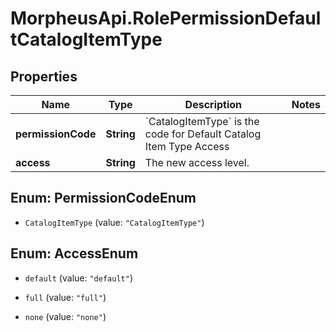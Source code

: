 # MorpheusApi.RolePermissionDefaultCatalogItemType

## Properties

Name | Type | Description | Notes
------------ | ------------- | ------------- | -------------
**permissionCode** | **String** | &#x60;CatalogItemType&#x60; is the code for Default Catalog Item Type Access | 
**access** | **String** | The new access level. | 



## Enum: PermissionCodeEnum


* `CatalogItemType` (value: `"CatalogItemType"`)





## Enum: AccessEnum


* `default` (value: `"default"`)

* `full` (value: `"full"`)

* `none` (value: `"none"`)




